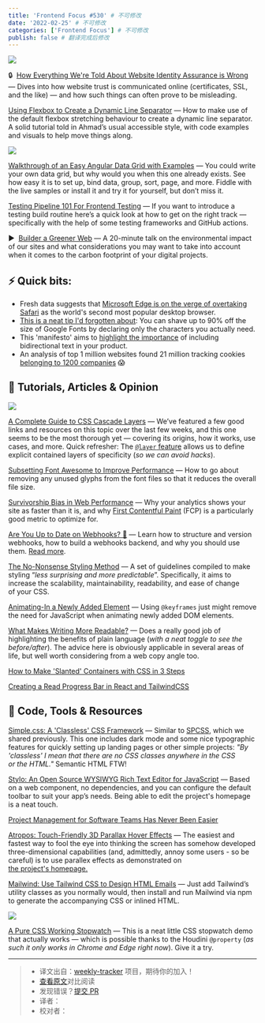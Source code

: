 ```yaml
---
title: 'Frontend Focus #530' # 不可修改
date: '2022-02-25' # 不可修改
categories: ['Frontend Focus'] # 不可修改
publish: false # 翻译完成后修改
---
```


[![](https://res.cloudinary.com/cpress/image/upload/w_1280,e_sharpen:60/bc8kitzywewuxg70tcyk.jpg)](https://frontendfoc.us/link/120080/web)

<!--以上是预览信息，图片一张或限制百字左右，前者优先，全文请使用二级及以下标题-->
<!-- more -->

🔒  [How Everything We're Told About Website Identity Assurance is Wrong](https://frontendfoc.us/link/120080/web "www.troyhunt.com") — Dives into how website trust is communicated online (certificates, SSL, and the like) — and how such things can often prove to be misleading.

[Using Flexbox to Create a Dynamic Line Separator](https://frontendfoc.us/link/120088/web "ishadeed.com") — How to make use of the default flexbox stretching behaviour to create a dynamic line separator. A solid tutorial told in Ahmad’s usual accessible style, with code examples and visuals to help move things along.

[![](https://copm.s3.amazonaws.com/9b82fa54.png)](https://frontendfoc.us/link/120081/web)

[Walkthrough of an Easy Angular Data Grid with Examples](https://frontendfoc.us/link/120081/web "ad.doubleclick.net") — You could write your own data grid, but why would you when this one already exists. See how easy it is to set up, bind data, group, sort, page, and more. Fiddle with the live samples or install it and try it for yourself, but don’t miss it.

[Testing Pipeline 101 For Frontend Testing](https://frontendfoc.us/link/120082/web "www.smashingmagazine.com") — If you want to introduce a testing build routine here’s a quick look at how to get on the right track — specifically with the help of some testing frameworks and GitHub actions.

▶  [Builder a Greener Web](https://frontendfoc.us/link/120083/web "www.youtube.com") — A 20-minute talk on the environmental impact of our sites and what considerations you may want to take into account when it comes to the carbon footprint of your digital projects.

## **⚡️ Quick bits:**

*   Fresh data suggests that [Microsoft Edge is on the verge of overtaking Safari](https://frontendfoc.us/link/120084/web) as the world's second most popular desktop browser.
*   [This is a neat tip I'd forgotten about](https://frontendfoc.us/link/120085/web): You can shave up to 90% off the size of Google Fonts by declaring only the characters you actually need.
*   This 'manifesto' aims to [highlight the importance](https://frontendfoc.us/link/120086/web) of including bidirectional text in your product.
*   An analysis of top 1 million websites found 21 million tracking cookies [belonging to 1200 companies](https://frontendfoc.us/link/120087/web) 😱

## 📙 **Tutorials, Articles & Opinion**

[![](https://res.cloudinary.com/cpress/image/upload/w_1280,e_sharpen:60/v1645621317/zpwpjctn5m60q8xp3ngj.png)](https://frontendfoc.us/link/120078/web)

[A Complete Guide to CSS Cascade Layers](https://frontendfoc.us/link/120078/web "css-tricks.com") — We’ve featured a few good links and resources on this topic over the last few weeks, and this one seems to be the most thorough yet — covering its origins, how it works, use cases, and more. Quick refresher: The [`@layer` feature](https://frontendfoc.us/link/120079/web) allows us to define explicit contained layers of specificity (_so we can avoid hacks_).

[Subsetting Font Awesome to Improve Performance](https://frontendfoc.us/link/120089/web "css-tricks.com") — How to go about removing any unused glyphs from the font files so that it reduces the overall file size.

[Survivorship Bias in Web Performance](https://frontendfoc.us/link/120097/web "simonhearne.com") — Why your analytics shows your site as faster than it is, and why [First Contentful Paint](https://frontendfoc.us/link/120098/web) (FCP) is a particularly good metric to optimize for.

[Are You Up to Date on Webhooks? 🤔](https://frontendfoc.us/link/120092/web "www.hookrelay.dev") — Learn how to structure and version webhooks, how to build a webhooks backend, and why you should use them. [Read more](https://frontendfoc.us/link/120093/web).

[The No-Nonsense Styling Method](https://frontendfoc.us/link/120090/web "benlorantfy.com") — A set of guidelines compiled to make styling “_less surprising and more predictable_”. Specifically, it aims to increase the scalability, maintainability, readability, and ease of change of your CSS.

[Animating-In a Newly Added Element](https://frontendfoc.us/link/120099/web "thinkdobecreate.com") — Using `@keyframes` just might remove the need for JavaScript when animating newly added DOM elements.

[What Makes Writing More Readable?](https://frontendfoc.us/link/120094/web "pudding.cool") — Does a really good job of highlighting the benefits of plain language (_with a neat toggle to see the before/after_). The advice here is obviously applicable in several areas of life, but well worth considering from a web copy angle too.

[How to Make 'Slanted' Containers with CSS in 3 Steps](https://frontendfoc.us/link/120100/web)  

[Creating a Read Progress Bar in React and TailwindCSS](https://frontendfoc.us/link/120101/web)  

## 🔧 **Code, Tools & Resources**

[Simple.css: A 'Classless' CSS Framework](https://frontendfoc.us/link/120105/web "simplecss.org") — Similar to [SPCSS](https://frontendfoc.us/link/120106/web), which we shared previously. This one includes dark mode and some nice typographic features for quickly setting up landing pages or other simple projects: _"By 'classless' I mean that there are no CSS classes anywhere in the CSS or the HTML."_ Semantic HTML FTW!

[Stylo: An Open Source WYSIWYG Rich Text Editor for JavaScript](https://frontendfoc.us/link/120109/web "stylojs.com") — Based on a web component, no dependencies, and you can configure the default toolbar to suit your app’s needs. Being able to edit the project's homepage is a neat touch.

[Project Management for Software Teams Has Never Been Easier](https://frontendfoc.us/link/120107/web "shortcut.com")

[Atropos: Touch-Friendly 3D Parallax Hover Effects](https://frontendfoc.us/link/120146/web "github.com") — The easiest and fastest way to fool the eye into thinking the screen has somehow developed three-dimensional capabilities (and, admittedly, annoy some users - so be careful) is to use parallex effects as demonstrated on [the project's homepage.](https://frontendfoc.us/link/120147/web)

[Mailwind: Use Tailwind CSS to Design HTML Emails](https://frontendfoc.us/link/120110/web "github.com") — Just add Tailwind’s utility classes as you normally would, then install and run Mailwind via npm to generate the accompanying CSS or inlined HTML.

[![](https://res.cloudinary.com/cpress/image/upload/w_1280,e_sharpen:60/v1645615086/sbgferrrfeyng7r2bvbe.png)](https://frontendfoc.us/link/120108/web)

[A Pure CSS Working Stopwatch](https://frontendfoc.us/link/120108/web "codepen.io") — This is a neat little CSS stopwatch demo that actually works — which is possible thanks to the Houdini `@property` (_as such it only works in Chrome and Edge right now_). Give it a try.

---
> * 译文出自：[weekly-tracker](https://github.com/FEDarling/weekly-tracker) 项目，期待你的加入！
> * [查看原文](https://frontendfoc.us/issues/530)对比阅读
> * 发现错误？[提交 PR](https://github.com/FEDarling/weekly-tracker/blob/main/weeklys/frontend_focus/530)
> * 译者：
> * 校对者：
